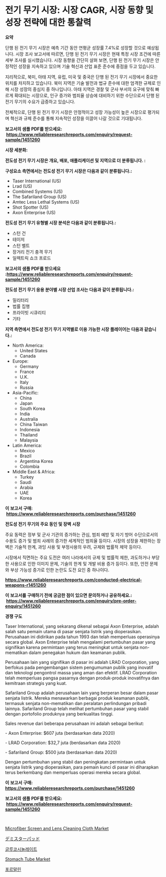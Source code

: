 <p><h1>전기 무기 시장: 시장 CAGR, 시장 동향 및 성장 전략에 대한 통찰력</h1></p><p><strong>요약</strong></p>
<p><p>단행 된 전기 무기 시장은 예측 기간 동안 연평균 성장률 7.4%로 성장할 것으로 예상됩니다. 시장 조사 보고서에 따르면, 단행 된 전기 무기 시장은 현재 특정 시장 조건에 따른 세부 조사를 실시했습니다. 시장 동향을 간단히 살펴 보면, 단행 된 전기 무기 시장은 안정적인 성장을 지속하고 있으며 기술 혁신과 산업 표준 준수에 중점을 두고 있습니다.</p><p>지리적으로, 북미, 아태 지역, 유럽, 미국 및 중국은 단행 된 전기 무기 시장에서 중요한 위치를 차지하고 있습니다. 북미 지역은 기술 발전과 법규 준수에 대한 엄격한 규제로 인해 시장 성장의 중심지 중 하나입니다. 아태 지역은 경찰 및 군사 부서의 요구에 맞춰 빠르게 확대되는 시장으로, 인구 증가와 범죄율 상승에 대비하기 위한 수단으로서 단행 된 전기 무기의 수요가 급증하고 있습니다.</p><p>전체적으로, 단행 된 전기 무기 시장은 안정적이고 성장 가능성이 높은 시장으로 평가되며 혁신과 규제 준수를 통해 지속적인 성장을 이끌어 나갈 것으로 기대됩니다.</p></p>
<p><strong>보고서의 샘플 PDF를 받으세요: &nbsp;<a href="https://www.reliableresearchreports.com/enquiry/request-sample/1451260">https://www.reliableresearchreports.com/enquiry/request-sample/1451260</a></strong></p>
<p><strong>시장 세분화:</strong></p>
<p><strong> 전도성 전기 무기 시장은 개요, 배포, 애플리케이션 및 지역으로 더 분류됩니다. :</strong></p>
<p><strong>구성요소 측면에서는 전도성 전기 무기 시장은 다음과 같이 분류됩니다.:</strong></p>
<p><ul><li>Taser International (US)</li><li>Lrad (US)</li><li>Combined Systems (US)</li><li>The Safariland Group (US)</li><li>Amtec Less Lethal Systems (US)</li><li>Shot Spotter (US)</li><li>Axon Enterprise (US)</li></ul></p>
<p><strong> 전도성 전기 무기 유형별 시장 분석은 다음과 같이 분류됩니다.:</strong></p>
<p><ul><li>스턴 건</li><li>테이저</li><li>스턴 벨트</li><li>장거리 전기 충격 무기</li><li>일렉트릭 쇼크 프로드</li></ul></p>
<p><strong>보고서의 샘플 PDF를 받으세요 :<a href="https://www.reliableresearchreports.com/enquiry/request-sample/1451260">https://www.reliableresearchreports.com/enquiry/request-sample/1451260</a></strong></p>
<p><strong> 전도성 전기 무기 응용 분야별 시장 산업 조사는 다음과 같이 분류됩니다.:</strong></p>
<p><ul><li>밀리터리</li><li>법률 집행</li><li>프라이빗 시큐리티</li><li>기타</li></ul></p>
<p><strong>지역 측면에서 전도성 전기 무기 지역별로 이용 가능한 시장 플레이어는 다음과 같습니다.:</strong></p>
<p><ul>
    <li>
        North America:
        <ul>
            <li>United States</li>
            <li>Canada</li>
        </ul>
    </li>
    <li>
        Europe:
        <ul>
            <li>Germany</li>
            <li>France</li>
            <li>U.K.</li>
            <li>Italy</li>
            <li>Russia</li>
        </ul>
    </li>
    <li>
        Asia-Pacific:
        <ul>
            <li>China</li>
            <li>Japan</li>
            <li>South Korea</li>
            <li>India</li>
            <li>Australia</li>
            <li>China Taiwan</li>
            <li>Indonesia</li>
            <li>Thailand</li>
            <li>Malaysia</li>
        </ul>
    </li>
    <li>
        Latin America:
        <ul>
            <li>Mexico</li>
            <li>Brazil</li>
            <li>Argentina Korea</li>
            <li>Colombia</li>
        </ul>
    </li>
    <li>
        Middle East & Africa:
        <ul>
            <li>Turkey</li>
            <li>Saudi</li>
            <li>Arabia</li>
            <li>UAE</li>
            <li>Korea</li>
        </ul>
    </li>
    </ul></p>
<p><strong>이 보고서 구매: &nbsp;<a href="https://www.reliableresearchreports.com/purchase/1451260">https://www.reliableresearchreports.com/purchase/1451260</a></strong></p>
<p><strong>전도성 전기 무기의 주요 동인 및 장벽 시장</strong></p>
<p><p>주요 동력은 정부 및 군사 기관의 증가하는 관심, 범죄 예방 및 자기 방어 수단으로서의 수용도 증가 및 범죄 사례의 증가한 세계적인 범죄율 등이다. 시장의 성장을 제한하는 장벽은 기술적 한계, 과잉 사용 및 부정사용의 우려, 규제와 법률적 제약 등이다.</p><p>시장에서 직면하는 주요 도전은 여러 나라에서의 규제 및 법률적 제한, 과도하거나 부당한 사용으로 인한 이미지 문제, 기술의 한계 및 개발 비용 증가 등이다. 또한, 안전 문제와 부상 가능성 증가로 인한 논란도 도전 요인 중 하나이다.</p></p>
<p><strong><a href="https://www.reliableresearchreports.com/conducted-electrical-weapons-r1451260">https://www.reliableresearchreports.com/conducted-electrical-weapons-r1451260</a></strong></p>
<p><strong>이 보고서를 구매하기 전에 궁금한 점이 있으면 문의하거나 공유하세요.: &nbsp;<a href="https://www.reliableresearchreports.com/enquiry/pre-order-enquiry/1451260">https://www.reliableresearchreports.com/enquiry/pre-order-enquiry/1451260</a></strong></p>
<p><strong>경쟁 구도</strong></p>
<p><p>Taser International, yang sekarang dikenal sebagai Axon Enterprise, adalah salah satu pemain utama di pasar senjata listrik yang dioperasikan. Perusahaan ini didirikan pada tahun 1993 dan telah memperluas operasinya secara global. Axon Enterprise telah mengalami pertumbuhan pasar yang signifikan karena permintaan yang terus meningkat untuk senjata non-mematikan dalam penegakan hukum dan keamanan publik.</p><p>Perusahaan lain yang signifikan di pasar ini adalah LRAD Corporation, yang berfokus pada pengembangan sistem pengumuman publik yang inovatif dan teknologi pengontrol massa yang aman dan efektif. LRAD Corporation telah memperluas pangsa pasarnya dengan produk-produk inovatifnya dan kemitraan strategis yang kuat.</p><p>Safariland Group adalah perusahaan lain yang berperan besar dalam pasar senjata listrik. Mereka menawarkan berbagai produk keamanan publik, termasuk senjata non-mematikan dan peralatan perlindungan pribadi lainnya. Safariland Group telah melihat pertumbuhan pasar yang stabil dengan portofolio produknya yang berkualitas tinggi.</p><p>Sales revenue dari beberapa perusahaan ini adalah sebagai berikut:</p><p>- Axon Enterprise: $607 juta (berdasarkan data 2020)</p><p>- LRAD Corporation: $32,7 juta (berdasarkan data 2020)</p><p>- Safariland Group: $500 juta (berdasarkan data 2020)</p><p>Dengan pertumbuhan yang stabil dan peningkatan permintaan untuk senjata listrik yang dioperasikan, para pemain kunci di pasar ini diharapkan terus berkembang dan memperluas operasi mereka secara global.</p></p>
<p><strong>이 보고서 구매: &nbsp; <a href="https://www.reliableresearchreports.com/purchase/1451260">https://www.reliableresearchreports.com/purchase/1451260</a></strong></p>
<p><strong>보고서의 샘플 PDF를 받으세요: &nbsp;<a href="https://www.reliableresearchreports.com/enquiry/request-sample/1451260">https://www.reliableresearchreports.com/enquiry/request-sample/1451260</a></strong><strong></strong></p>
<p>&nbsp;</p>
<p><p><a href="https://medium.com/@elisamohr1927/microfiber-screen-and-lens-cleaning-cloth-market-size-market-outlook-and-market-forecast-2024-to-b090df578664">Microfiber Screen and Lens Cleaning Cloth Market</a></p><p><a href="https://medium.com/@santosuigrtley997836/%E8%A7%A3%E8%AA%AD%E3%83%87%E3%83%9F%E3%82%B9%E3%82%BF%E3%83%BC%E3%83%91%E3%83%83%E3%83%89%E5%B8%82%E5%A0%B4%E3%83%A1%E3%83%88%E3%83%AA%E3%82%AF%E3%82%B9-%E5%B8%82%E5%A0%B4%E3%82%B7%E3%82%A7%E3%82%A2-%E3%83%88%E3%83%AC%E3%83%B3%E3%83%89-%E3%81%8A%E3%82%88%E3%81%B3%E6%88%90%E9%95%B7%E3%83%91%E3%82%BF%E3%83%BC%E3%83%B3-9b994b3c9a8f">デミスターパッド</a></p><p><a href="https://medium.com/@reinaurphy35/%EA%B8%80%EB%A3%A8%EC%BD%94%EC%8B%9C%EB%86%80%EB%A0%88%EC%9D%B4%ED%8A%B8-%EC%8B%9C%EC%9E%A5-%EB%B6%84%EC%84%9D-%EA%B7%B8%EC%9D%98-cagr-%EC%8B%9C%EC%9E%A5-%EC%84%B8%EB%B6%84%ED%99%94-%EB%B0%8F-%EC%A0%84-%EC%84%B8%EA%B3%84-%EC%82%B0%EC%97%85-%EA%B0%9C%EC%9A%94-dcd347e96fd0">글루코시놀레이트</a></p><p><a href="https://github.com/Chiragrp22/Market-Research-Report-List-4/blob/main/stomach-tube-market.md">Stomach Tube Market</a></p><p><a href="https://medium.com/@dinty11332244/%ED%8F%AC%EB%A5%B4%EB%A7%90%EB%A6%B0-%EC%8B%9C%EC%9E%A5-%EA%B7%9C%EB%AA%A8-cagr-%ED%8A%B8%EB%A0%8C%EB%93%9C-2024-2030-5984b514f4c5">포르말린</a></p></p>